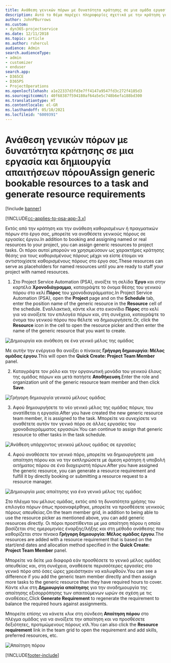 ```yaml
---
title: Ανάθεση γενικών πόρων με δυνατότητα κράτησης σε μια ομάδα εργασιών και έργου
description: Αυτό το θέμα παρέχει πληροφορίες σχετικά με την κράτηση γενικών πόρων σε εργασίες και ομάδες έργου.
author: JohnPBurrows
ms.custom:
- dyn365-projectservice
ms.date: 12/11/2018
ms.topic: article
ms.author: ruhercul
audience: Admin
search.audienceType:
- admin
- customizer
- enduser
search.app:
- D365CE
- D365PS
- ProjectOperations
ms.openlocfilehash: a1e22337d3fd3e7ff4147a9547fd3c272f4185d3
ms.sourcegitcommit: 40f68387f594180af64a5e5c748b6efa188bd300
ms.translationtype: HT
ms.contentlocale: el-GR
ms.lasthandoff: 05/10/2021
ms.locfileid: "6009391"
---
```

# <a name="assign-generic-bookable-resources-to-a-task-and-generate-resource-requirements"></a><span data-ttu-id="2099f-103">Ανάθεση γενικών πόρων με δυνατότητα κράτησης σε μια εργασία και δημιουργία απαιτήσεων πόρου</span><span class="sxs-lookup"><span data-stu-id="2099f-103">Assign generic bookable resources to a task and generate resource requirements</span></span> 

[!include [banner](../includes/psa-now-project-operations.md)]

[!INCLUDE[cc-applies-to-psa-app-3.x](../includes/cc-applies-to-psa-app-3x.md)]

<span data-ttu-id="2099f-104">Εκτός από την κράτηση και την ανάθεση καθορισμένων ή πραγματικών πόρων στο έργο σας, μπορείτε να αναθέσετε γενικούς πόρους σε εργασίες έργου.</span><span class="sxs-lookup"><span data-stu-id="2099f-104">In addition to booking and assigning named or real resources to your project, you can assign generic resources to project tasks.</span></span> <span data-ttu-id="2099f-105">Οι πόροι αυτοί μπορούν να χρησιμεύσουν ως χαρακτήρες κράτησης θέσης για τους καθορισμένους πόρους μέχρι να είστε έτοιμοι να αντιστοιχίσετε καθορισμένους πόρους στο έργο σας.</span><span class="sxs-lookup"><span data-stu-id="2099f-105">These resources can serve as placeholders for named resources until you are ready to staff your project with named resources.</span></span> 

1. <span data-ttu-id="2099f-106">Στο Project Service Automation (PSA), ανοίξτε τη σελίδα **Έργο** και στην καρτέλα **Χρονοδιάγραμμα**, καταγράψτε το όνομα θέσης του γενικού πόρου στο κελί **Πόρος** του χρονοδιαγράμματος.</span><span class="sxs-lookup"><span data-stu-id="2099f-106">In Project Service Automation (PSA), open the **Project** page and on the **Schedule** tab, enter the position name of the generic resource in the **Resource** cell of the schedule.</span></span> <span data-ttu-id="2099f-107">Εναλλακτικά, κάντε κλικ στο εικονίδιο **Πόρος** στο κελί για να ανοίξετε τον επιλογέα πόρων και, στη συνέχεια, καταγράψτε το όνομα του γενικού πόρου που θέλετε να δημιουργήσετε.</span><span class="sxs-lookup"><span data-stu-id="2099f-107">Or, click the **Resource** icon in the cell to open the resource picker and then enter the name of the generic resource that you want to create.</span></span>

![Δημιουργία και ανάθεση σε ένα γενικό μέλος της ομάδας](media/RM-how-to-9.png)

<span data-ttu-id="2099f-109">Με αυτήν την ενέργεια θα ανοίξει ο πίνακας **Γρήγορη δημιουργία: Μέλος ομάδας έργου**.</span><span class="sxs-lookup"><span data-stu-id="2099f-109">This will open the **Quick Create: Project Team Member** panel.</span></span> 

2. <span data-ttu-id="2099f-110">Καταγράψτε τον ρόλο και την οργανωτική μονάδα του γενικού έλους της ομάδας πόρων και μετά πατήστε **Αποθήκευση**.</span><span class="sxs-lookup"><span data-stu-id="2099f-110">Enter the role and organization unit of the generic resource team member and then click **Save**.</span></span>

![Γρήγορη δημιουργία γενικού μέλους ομάδας](media/RM-how-to-10.png)

3. <span data-ttu-id="2099f-112">Αφού δημιουργήσετε το νέο γενικό μέλος της ομάδας πόρων, του ανατίθεται η εργασία.</span><span class="sxs-lookup"><span data-stu-id="2099f-112">After you have created the new generic resource team member, it is assigned to the task.</span></span> <span data-ttu-id="2099f-113">Μπορείτε να συνεχίσετε να αναθέτετε αυτόν τον γενικό πόρο σε άλλες εργασίες του χρονοδιαγράμματος εργασιών.</span><span class="sxs-lookup"><span data-stu-id="2099f-113">You can continue to assign that generic resource to other tasks in the task schedule.</span></span>

![Ανάθεση υπάρχοντος γενικού μέλους ομάδας σε εργασίες](media/RM-how-to-11.png)

4. <span data-ttu-id="2099f-115">Αφού αναθέσετε τον γενικό πόρο, μπορείτε να δημιουργήσετε μια απαίτηση πόρου και να την εκπληρώσετε με άμεση κράτηση ή υποβολή αιτήματος πόρου σε ένα διαχειριστή πόρων.</span><span class="sxs-lookup"><span data-stu-id="2099f-115">After you have assigned the generic resource, you can generate a resource requirement and fulfill it by directly booking or submitting a resource request to a resource manager.</span></span>

![Δημιουργία μιας απαίτησης για ένα γενικό μέλος της ομάδας](media/RM-how-to-12.png)

<span data-ttu-id="2099f-117">Στο πλέγμα του μέλους ομάδας, εκτός από τη δυνατότητα χρήσης του επιλογέα πόρων όπως προαναφέρθηκε, μπορείτε να προσθέσετε γενικούς πόρους απευθείας.</span><span class="sxs-lookup"><span data-stu-id="2099f-117">On the team member grid, in addition to being able to use the resource picker as mentioned above, you can add generic resources directly.</span></span> <span data-ttu-id="2099f-118">Οι πόροι προστίθενται με μια απαίτηση πόρου η οποία βασίζεται στις ημερομηνίες έναρξης/λήξης και στη μέθοδο ανάθεσης που καθορίζεται στον πίνακα **Γρήγορη δημιουργία: Μέλος ομάδας έργου**.</span><span class="sxs-lookup"><span data-stu-id="2099f-118">The resources are added with a resource requirement that is based on the start/end dates and allocation method specified in the **Quick Create: Project Team Member** panel.</span></span>

<span data-ttu-id="2099f-119">Μπορείτε να δείτε μια διαφορά εάν προσθέσετε το γενικό μέλος ομάδας απευθείας και, στη συνέχεια, αναθέσετε περισσότερες εργασίες στο γενικό πόρο από όσες ώρες χρειάστηκαν να καλυφθούν.</span><span class="sxs-lookup"><span data-stu-id="2099f-119">You can see a difference if you add the generic team member directly and then assign more tasks to the generic resource than they have required hours to cover.</span></span> <span data-ttu-id="2099f-120">Κάντε κλικ στη **Δημιουργία απαίτησης** για την αναδημιουργία της απαίτησης εξισορρόπησης των απαιτούμενων ωρών σε σχέση με τις αναθέσεις.</span><span class="sxs-lookup"><span data-stu-id="2099f-120">Click **Generate Requirement** to regenerate the requirement to balance the required hours against assignments.</span></span>

<span data-ttu-id="2099f-121">Μπορείτε επίσης να κάνετε κλικ στη σύνδεση **Απαίτηση πόρου** στο πλέγμα ομάδας για να ανοίξετε την απαίτηση και να προσθέσετε δεξιότητες, προτιμώμενους πόρους κτλ.</span><span class="sxs-lookup"><span data-stu-id="2099f-121">You can also click the **Resource requirement** link in the team grid to open the requirement and add skills, preferred resources, etc.</span></span>

![Απαίτηση πόρου](media/RM-how-to-13.png)



[!INCLUDE[footer-include](../includes/footer-banner.md)]